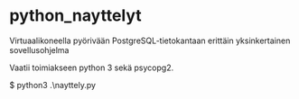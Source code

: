 # python_nayttelyt
Virtuaalikoneella pyörivään PostgreSQL-tietokantaan erittäin yksinkertainen sovellusohjelma

Vaatii toimiakseen python 3 sekä psycopg2.

$ python3 .\nayttely.py

